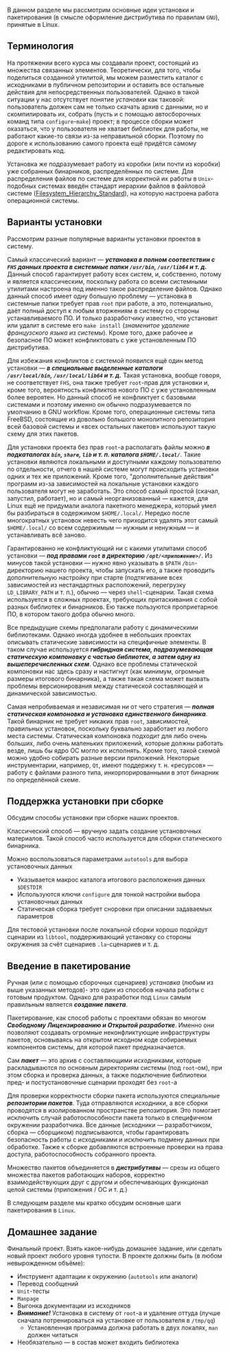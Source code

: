 В данном разделе мы рассмотрим основные идеи установки и пакетирования (в смысле оформление дистрибутива по правилам `GNU`), принятые в Linux. 


Терминология
---
На протяжении всего курса мы создавали проект, состоящий из множества связанных элементов. Теоретически, для того, чтобы поделиться созданной утилитой, мы можем разместить каталог с исходниками в публичном репозитории и оставить все остальные действия для непосредственных пользователей. Однако в такой ситуации у нас отсутствует понятие _установки_ как таковой: пользователь должен сам не только скачать архив с данными, но и скомпилировать их, собрать (пусть и с помощью автосборочных команд типа `configure`-`make`) проект;  в процессе сборки может оказаться, что у пользователя не хватает библиотек для работы, не работают какие-то связи из-за неправильной сборки. Поэтому по дороге к использованию самого проекта ещё придётся  самому редактировать код.

Установка же подразумевает работу из коробки (или почти из коробки) уже собранных бинарников, распределённых по системе. Для распределения файлов по системе для корректной их работы в `Unix`-подобных системах введён стандарт иерархии файлов в файловой системе ([Filesystem_Hierarchy_Standard](https://en.wikipedia.org/wiki/Filesystem_Hierarchy_Standard "WP")), на которую настроена работа операционной системы. 


Варианты установки
---
Рассмотрим разные популярные варианты установки проектов в систему.

Самый классический вариант — ***установка в полном соответствии с `FHS` данных проекта в системные папки `/usr/bin`, `/usr/lib64` и т. д.*** Данный способ гарантирует работу всех систем, и, собственно, потому и является классическим, поскольку работа со всеми системными утилитами настроена под именно такое распределение файлов. Однако данный способ имеет одну большую проблему —  установка в системные папки требует прав `root` при работе, а это, потенциально, даёт полный доступ к любым вторжениям в систему со стороны устанавливаемого ПО. И только разработчику известно, что установит или удалит в системе его `make install` (*знаменитое удаление французского языка из системы*). Кроме того, даже рабочее и безопасное ПО может конфликтовать с уже установленным ПО дистрибутива. 


Для избежания конфликтов с системой появился ещё один метод установки — ***в специальные выделенные каталоги `/usr/local/bin`, `/usr/local/lib64` и т. д.*** Такая установка, вообще говоря, не соответствует `FHS`, она также требует `root`-прав для установки и, кроме того, вероятность конфликтов нового ПО с уже установленным более вероятен. Но данный способ не конфликтует с базовыми системами и поэтому именно он обычно подразумевается по умолчанию в GNU workflow. Кроме того, операционные системы типа FreeBSD, состоящие из довольно большого монолитного репозитория всей базовой системы и «всех остальных пакетов» используют такую схему для этих пакетов.


Для установки проекта без прав `root`-а располагать файлы можно ***в подкаталогах `bin`, `share`, `lib` и т. п. каталога `$HOME/.local/`***. Такие установки являются локальными и доступными каждому пользователю по отдельности, отчего в нашей системе могут происходить установки одних и тех же приложений. Кроме того, "дополнительные действия" программ из-за зависимостей на локальные установки каждого пользователя могут не заработать. Это способ самый простой (скачал, запустил, работает), но и самый неорганизованный — кажется, для Linux ещё не придумали аналога пакетного менеджера, который умел бы разбираться в содержимом `$HOME/.local/`. Нередко после многократных установок невесть чего приходится удалять этот самый `$HOME/.local/` со всем содержимым — нужным и ненужным — и устанавливать всё заново.


Гарантированно не конфликтующий ни с какими утилитами способ установки — ***под правами `root` в директорию `/opt/<приложение>/`***. Из минусов такой установки — нужно явно указывать в `$PATH` `/bin`-директорию нашего проекта, чтобы запускать его, а также проводить дополнительную настройку при старте (подтягивание всех зависимостей из нестандартных расположений, перегрузку `LD_LIBRARY_PATH` и т. п.), обычно — через `shell`-сценарии. Такая схема используется в сложных проектах, требующих притаскивания с собой разных библиотек и бинарников. Ею также пользуются проприетарное ПО, в котором такого добра обычно много.


Все предыдущие схемы предполагали работу с динамическими библиотеками. Однако иногда удобнее в небольших проектах описывать статические зависимости на специфичные элементы. В таком случае используется ***гибридная система, подразумевающая статическую компоновку с частью библиотек, а затем одну из вышеперечисленных схем***. Однако все проблемы статической компоновки нас здесь сразу и настигнут (как минимум, огромные размеры итогового бинарника), а также такая схема может вызвать проблемы версионирования между статической составляющей и динамической зависимостью. 


Самая непробиваемая и независимая ни от чего стратегия — ***полная статическая компоновка и установка единственного бинарника***. Такой бинарник не требует никаких прав `root`, зависимостей, правильных установок, поскольку буквально заработает из любого места системы. Статическая компоновка подходит для либо очень больших, либо очень маленьких приложений, которые должны работать везде, лишь бы ядро ОС могло их исполнять. Кроме того, такой схемой можно удобно собирать разные версии приложений. Некоторые инструментарии, например, `Qt`, имеют поддержку т. н. «ресурсов» — работу с файлами разного типа, инкорпорированными в этот бинарник по определённой схеме.


Поддержка установки при сборке
---
Обсудим способы установки при сборке наших проектов. 

Классический способ — вручную задать создание установочных материалов. Такой способ часто используется для сборки статического бинарника.

Можно воспользоваться параметрами `autotools` для выбора установочных данных
 + Указывается макрос каталога итогового расположения данных `$DESTDIR`
 + Используются ключи `configure` для тонкой настройки выбора установочных данных
 + Статическая сборка требует сноровки при описании задаваемых параметров

Для тестовой установки после локальной сборки хорошо подойдут сценарии из `libtool`, поддерживающий установку со стороны окружения за счёт сценариев `.la`-сценариев и т. д.


Введение в пакетирование
 ---

Ручная (или с помощью сборочных сценариев) *установка* (любым из выше указанных методов)- это один из способов начала работы с готовым продуктом. Однако для разработки под `Linux` самым правильным является ***создание пакета***. 

Пакетирование, как способ работы с проектами обязан во многом ***Свободному Лицензированию и Открытой разработке***. Именно они позволяют создавать огромные неконфликтующие инфраструктуры пакетов, основываясь на открытом исходном коде собираемых компонентов системы, для которой пакет предназначается. 

Сам ***пакет*** — это архив с составляющими исходниками, которые раскладываются по основным директориям системы (под `root`-ом), при этом сборка и проверка данных, а также подключение библиотеки пред- и постустановочные сценарии проходят без `root`-а

Для проверки корректности сборки пакета используются специальные ***репозитории пакетов***. Туда отправляются исходники, а все сборки проводятся в изолированном пространстве репозитория. Это помогает исключить случай работоспособности пакета только в специфичном окружении разработчика. Все данные (исходники — разработчиком, сборка — сборщиком) подписываются, чтобы гарантировать безопасность работы с исходниками и исключить подмену данных при обработке. Также к сборке добавляются встроенные проверки на права доступа, работоспособность собранного проекта.

Множество пакетов объединяется в ***дистрибутивы*** — срезы из общего множества пакетов работающих наборов, корректно взаимодействующих друг с другом и обеспечивающих функционал целой системы (приложения / ОС и т. д.)


В следующем разделе мы кратко обсудим основные шаги пакетирования в `Linux`.


Домашнее задание
---

Финальный проект. Взять какое-нибудь домашнее задание, или сделать новый проект любого уровня тупости. В проекте должны быть (в любом невырожденном объёме):
+ Инструмент адаптации к окружению (`autotools` или аналоги)
+ Перевод сообщений
+ `Unit`-тесты
+ `Manpage`
+ Выгонка документации из исходников
+ ***Внимание!*** Установка в систему от `root`-а и удаление оттуда (лучше сначала потренироваться на установке от пользователя в `/tmp/qq`)
    + Установленная программа должна работать в двух локалях, `man` должен читаться
+ Необязательно — в состав может входить библиотека
